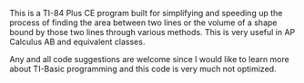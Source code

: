 This is a TI-84 Plus CE program built for simplifying and speeding up the process of finding the area between two lines or the volume of a shape bound by those two lines through various methods.
This is very useful in AP Calculus AB and equivalent classes.

Any and all code suggestions are welcome since I would like to learn more about TI-Basic programming and this code is very much not optimized.
